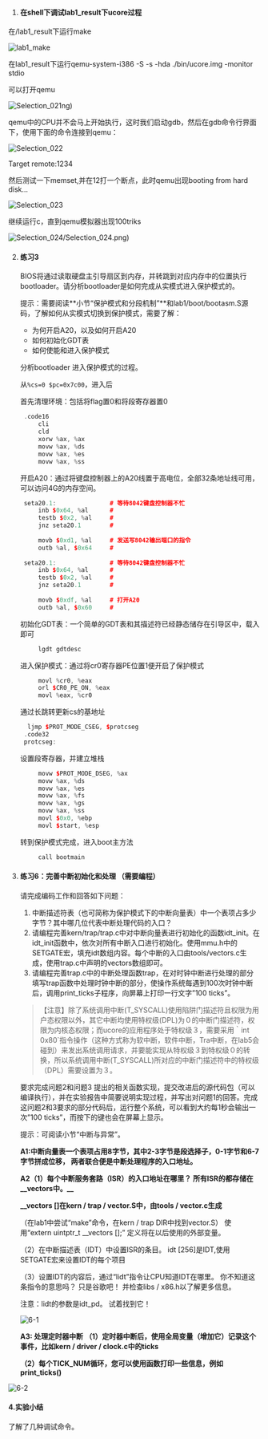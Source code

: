 

1. #### 在shell下调试lab1_result下ucore过程

在/lab1_result下运行make

![lab1_make](https://github.com/Chasssser/Mytest/blob/master/lab1/img/Selection_019.png)

在lab1_result下运行qemu-system-i386 -S -s -hda ./bin/ucore.img -monitor stdio

可以打开qemu

![Selection_021](https://github.com/Chasssser/Mytest/blob/master/lab1/img/Selection_021.png)ng)

qemu中的CPU并不会马上开始执行，这时我们启动gdb，然后在gdb命令行界面下，使用下面的命令连接到qemu：

![Selection_022](https://github.com/Chasssser/Mytest/blob/master/lab1/img/Selection_022.png)

Target remote:1234

然后测试一下memset,并在12打一个断点，此时qemu出现booting from hard disk...

![Selection_023](https://github.com/Chasssser/Mytest/blob/master/lab1/img/Selection_023.png)

继续运行c，直到qemu模拟器出现100triks

![Selection_024](https://github.com/Chasssser/Mytest/blob/master/lab1/img/Selection_024.png)/Selection_024.png)

2. #### 练习3

   BIOS将通过读取硬盘主引导扇区到内存，并转跳到对应内存中的位置执行bootloader。请分析bootloader是如何完成从实模式进入保护模式的。

   提示：需要阅读**小节“保护模式和分段机制”**和lab1/boot/bootasm.S源码，了解如何从实模式切换到保护模式，需要了解：

   - 为何开启A20，以及如何开启A20
   - 如何初始化GDT表
   - 如何使能和进入保护模式

   分析bootloader 进入保护模式的过程。

   从`%cs=0 $pc=0x7c00`，进入后

   首先清理环境：包括将flag置0和将段寄存器置0
   ```c++
   	.code16
   	    cli
   	    cld
   	    xorw %ax, %ax
   	    movw %ax, %ds
   	    movw %ax, %es
   	    movw %ax, %ss
   ```

   开启A20：通过将键盘控制器上的A20线置于高电位，全部32条地址线可用，
   可以访问4G的内存空间。

   ```c++
   	seta20.1:               # 等待8042键盘控制器不忙
   	    inb $0x64, %al      # 
   	    testb $0x2, %al     #
   	    jnz seta20.1        #
   	
   	    movb $0xd1, %al     # 发送写8042输出端口的指令
   	    outb %al, $0x64     #
   	
   	seta20.1:               # 等待8042键盘控制器不忙
   	    inb $0x64, %al      # 
   	    testb $0x2, %al     #
   	    jnz seta20.1        #
   	
   	    movb $0xdf, %al     # 打开A20
   	    outb %al, $0x60     # 
   ```

   初始化GDT表：一个简单的GDT表和其描述符已经静态储存在引导区中，载入即可
   ```c++
   	    lgdt gdtdesc
   ```

   进入保护模式：通过将cr0寄存器PE位置1便开启了保护模式
   ```c++
   	    movl %cr0, %eax
   	    orl $CR0_PE_ON, %eax
   	    movl %eax, %cr0
   ```

   通过长跳转更新cs的基地址
   ```c++
   	 ljmp $PROT_MODE_CSEG, $protcseg
   	.code32
   	protcseg:
   ```

   设置段寄存器，并建立堆栈
   ```c++
   	    movw $PROT_MODE_DSEG, %ax
   	    movw %ax, %ds
   	    movw %ax, %es
   	    movw %ax, %fs
   	    movw %ax, %gs
   	    movw %ax, %ss
   	    movl $0x0, %ebp
   	    movl $start, %esp
   ```
   转到保护模式完成，进入boot主方法
   ```c++
   	    call bootmain
   ```

3. #### 练习6：完善中断初始化和处理 （需要编程）

   请完成编码工作和回答如下问题：

   1. 中断描述符表（也可简称为保护模式下的中断向量表）中一个表项占多少字节？其中哪几位代表中断处理代码的入口？
   2. 请编程完善kern/trap/trap.c中对中断向量表进行初始化的函数idt_init。在idt_init函数中，依次对所有中断入口进行初始化。使用mmu.h中的SETGATE宏，填充idt数组内容。每个中断的入口由tools/vectors.c生成，使用trap.c中声明的vectors数组即可。
   3. 请编程完善trap.c中的中断处理函数trap，在对时钟中断进行处理的部分填写trap函数中处理时钟中断的部分，使操作系统每遇到100次时钟中断后，调用print_ticks子程序，向屏幕上打印一行文字”100 ticks”。

   > 【注意】除了系统调用中断(T_SYSCALL)使用陷阱门描述符且权限为用户态权限以外，其它中断均使用特权级(DPL)为０的中断门描述符，权限为内核态权限；而ucore的应用程序处于特权级３，需要采用｀int 0x80`指令操作（这种方式称为软中断，软件中断，Tra中断，在lab5会碰到）来发出系统调用请求，并要能实现从特权级３到特权级０的转换，所以系统调用中断(T_SYSCALL)所对应的中断门描述符中的特权级（DPL）需要设置为３。

   要求完成问题2和问题3 提出的相关函数实现，提交改进后的源代码包（可以编译执行），并在实验报告中简要说明实现过程，并写出对问题1的回答。完成这问题2和3要求的部分代码后，运行整个系统，可以看到大约每1秒会输出一次”100 ticks”，而按下的键也会在屏幕上显示。

   提示：可阅读小节“中断与异常”。 

   **A1:中断向量表一个表项占用8字节，其中2-3字节是段选择子，0-1字节和6-7字节拼成位移，
   两者联合便是中断处理程序的入口地址。**

   **A2（1）每个中断服务套路（ISR）的入口地址在哪里？**
   **所有ISR的都存储在__vectors中。__**

   **__vectors []在kern / trap / vector.S中，由tools / vector.c生成**

   （在lab1中尝试“make”命令，在kern / trap DIR中找到vector.S）
   使用“extern uintptr_t __vectors [];” 定义将在以后使用的外部变量。

   （2）在中断描述表（IDT）中设置ISR的条目。
   idt [256]是IDT,使用SETGATE宏来设置IDT的每个项目

   （3）设置IDT的内容后，通过“lidt”指令让CPU知道IDT在哪里。
   你不知道这条指令的意思吗？ 只是谷歌吧！ 并检查libs / x86.h以了解更多信息。

   注意：lidt的参数是idt_pd。 试着找到它！

   ![6-1](https://github.com/Chasssser/Mytest/blob/master/lab1/img/6-1.png)

   **A3: 处理定时器中断**
   ​         **（1）定时器中断后，使用全局变量（增加它）记录这个事件，比如kern / driver / clock.c中的ticks**

   ​        **（2）每个TICK_NUM循环，您可以使用函数打印一些信息，例如print_ticks()**


![6-2](https://github.com/Chasssser/Mytest/blob/master/lab1/img/6-2.png)

#### 4.实验小结

了解了几种调试命令。


